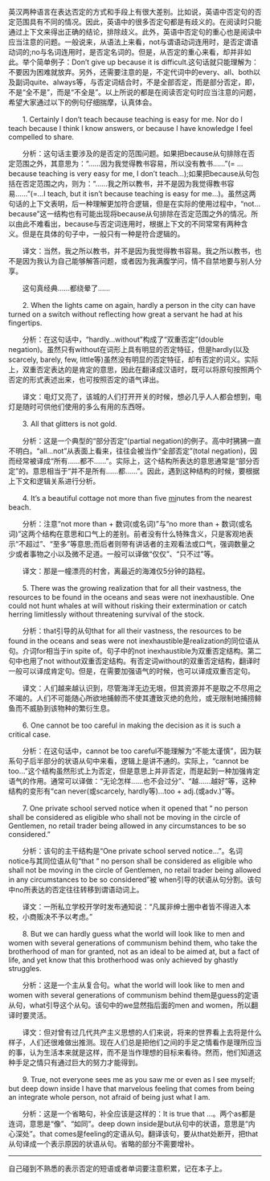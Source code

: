 英汉两种语言在表达否定的方式和手段上有很大差别。比如说，英语中否定句的否定范围具有不同的情况。因此，英语中的很多否定句都是有歧义的。在阅读时只能通过上下文来得出正确的结论，排除歧义。此外，英语中否定句的重心也是阅读中应当注意的问题。一般说来，从语法上来看，not与谓语动词连用时，是否定谓语动词的;no与名词连用时，是否定名词的。但是，从否定的重心来看，却并非如此。举个简单例子：Don’t give up because it is difficult.这句话就只能理解为：不要因为困难就放弃。另外，还需要注意的是，不定代词中的every、all、both以及副词quite、always等，与否定词结合时，不是全部否定，而是部分否定，即，不是“全不是”，而是“不全是”。以上所说的都是在阅读否定句时应当注意的问题，希望大家通过以下的例句仔细揣摩，认真体会。

　　1. Certainly I don’t teach because teaching is easy for me. Nor do I teach because I think I know answers, or because I have knowledge I feel compelled to share.

　　分析：这句话主要涉及的是否定的范围问题。如果把because从句排除在否定范围之外，其意思为：“……因为我觉得教书容易，所以没有教书……”\(= …because teaching is very easy for me, I don’t teach…\);如果把because从句包括在否定范围之内，则为：“……我之所以教书，并不是因为我觉得教书容易……”\(=…I teach, but it isn’t because teaching is easy for me…\)。虽然这两句话的上下文表明，后一种理解更加符合逻辑，但是在实际的使用过程中，“not…because”这一结构也有可能出现将because从句排除在否定范围之外的情况。所以由此不难看出，because与否定词连用时，根据上下文的不同常常有两种含义。但是在具体的句子中，一般只有一种是符合逻辑的。

　　译文：当然，我之所以教书，并不是因为我觉得教书容易。我之所以教书，也不是因为我认为自己能够解答问题，或者因为我满腹学问，情不自禁地要与别人分享。

　　这句真经典……都绕晕了……

　　2. When the lights came on again, hardly a person in the city can have turned on a switch without reflecting how great a servant he had at his fingertips.

　　分析：在这句话中，“hardly…without”构成了“双重否定”\(double negation\)。虽然只有without在词形上具有明显的否定特征，但是hardly\(以及scarcely, barely, few, little等\)虽然没有明显的否定特征，却有否定的词义。实际上，双重否定表达的是肯定的意思，因此在翻译成汉语时，既可以将原句按照两个否定的形式表述出来，也可按照否定的语气译出。

　　译文：电灯又亮了，该城的人们打开开关的时候，想必几乎人人都会想到，电灯是随时可供他们使用的多么有用的东西呀。

　　3. All that glitters is not gold.

　　分析：这是一个典型的“部分否定”\(partial negation\)的例子。高中时狒狒一直不明白。“all…not”从表面上看来，往往会被当作“全部否定”\(total negation\)，因而经常被译成“所有……都不……”。实际上，这个结构所表达的意思通常是“部分否定”的。意思相当于“并不是所有……都……”。因此，遇到这种结构的时候，要根据上下文和逻辑关系进行分析。

　　4. It’s a beautiful cottage not more than five [mi](http://kaoyan.koolearn.com/zhuanshuo/mi/)nutes from the nearest beach.

　　分析：注意“not more than + 数词\(或名词\)”与“no more than + 数词\(或名词\)”这两个结构在意思和口气上的差别。前者没有什么特殊含义，只是客观地表示“不超过”、“至多”等意思;而后者则带有讲话者的主观看法或口气，强调数量之少或者事物之小以及微不足道。一般可以译做“仅仅”、“只不过”等。

　　译文：那是一幢漂亮的村舍，离最近的海滩仅5分钟的路程。

　　5. There was the growing realization that for all their vastness, the resources to be found in the oceans and seas were not inexhaustible. One could not hunt whales at will without risking their extermination or catch herring limitlessly without threatening survival of the stock.

　　分析：that引导的从句that for all their vastness, the resources to be found in the oceans and seas were not inexhaustible是realization的同位语从句。介词for相当于in spite of。句子中的not inexhaustible为双重否定结构。第二句中也用了not without双重否定结构。有否定词without的双重否定结构，翻译时一般可以译成肯定句。但是，在需要加强语气的时候，也可以译成双重否定句。

　　译文：人们越来越认识到，尽管海洋无边无垠，但其资源并不是取之不尽用之不竭的。人们不可能随心所欲地捕鲸而不使其遭致灭绝的危险，或无限制地捕捞鲱鱼而不威胁到该物种的繁衍生息。

　　6. One cannot be too careful in making the decision as it is such a critical case.

　　分析：在这句话中，cannot be too careful不能理解为“不能太谨慎”，因为联系句子后半部分的状语从句中来看，逻辑上是讲不通的。实际上，“cannot be too…”这个结构虽然形式上为否定，但是意思上并非否定，而是起到一种加强肯定语气的作用。通常可以译做：“无论怎样……也不会过分”、“越……越好”等，这种结构的变形有“can never\(或scarcely, hardly等\)…too + adj.\(或adv.\)”等。

　　7. One private school served notice when it opened that “ no person shall be considered as eligible who shall not be moving in the circle of Gentlemen, no retail trader being allowed in any circumstances to be so considered.”

　　分析：该句的主干结构是“One private school served notice…”。名词notice与其同位语从句“that “ no person shall be considered as eligible who shall not be moving in the circle of Gentlemen, no retail trader being allowed in any circumstances to be so considered”被 when引导的状语从句分割。该句中no所表达的否定往往转移到谓语动词上。

　　译文：一所私立学校开学时发布通知说：“凡属非绅士圈中者皆不得进入本校，小商贩决不予以考虑。”

　　8. But we can hardly guess what the world will look like to men and women with several generations of communism behind them, who take the brotherhood of man for granted, not as an ideal to be aimed at, but a fact of life, and yet know that this brotherhood was only achieved by ghastly struggles.

　　分析：这是一个主从复合句。what the world will look like to men and women with several generations of communism behind them是guess的定语从句，what引导这个从句。该句中的we显然指后面的men and women，所以翻译时要灵活。

　　译文：但对曾有过几代共产主义思想的人们来说，将来的世界看上去将是什么样子，人们还很难做出推测。现在人们总是把他们之间的手足之情看作是理所应当的事，认为生活本来就是这样，而不是当作理想的目标来看待。然而，他们知道这种手足之情只有通过巨大的努力才能得到。

　　9. True, not everyone sees me as you saw me or even as I see myself; but deep down inside I have that marvelous feeling that comes from being an integrate whole person, not afraid of being just what I am.

　　分析：这是一个省略句，补全应该是这样的：It is true that …。两个as都是连词，意思是“像”、“如同”。deep down inside是but从句中的状语，意思是“内心深处”。that comes是feeling的定语从句。翻译该句，要从that处断开，把that从句译成一个表示原因的状语从句。省略的部分不需要增补。

---

自己碰到不熟悉的表示否定的短语或者单词要注意积累，记在本子上。

